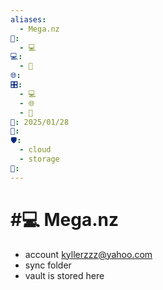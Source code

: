 ```yaml
---
aliases:
  - Mega.nz
📁:
  - 💻
💻:
  - 📁
🌐: 
🎛️:
  - 💻
  - 🌐
  - 📝
📅: 2025/01/28
🔀: 
🛡️:
  - cloud
  - storage
👤:
---
```

# #💻 Mega.nz

- account kyllerzzz@yahoo.com
- sync folder
- vault is stored here